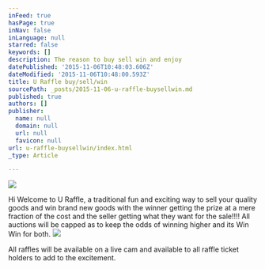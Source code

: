 ```yaml
---
inFeed: true
hasPage: true
inNav: false
inLanguage: null
starred: false
keywords: []
description: The reason to buy sell win and enjoy
datePublished: '2015-11-06T10:48:03.606Z'
dateModified: '2015-11-06T10:48:00.593Z'
title: U Raffle buy/sell/win
sourcePath: _posts/2015-11-06-u-raffle-buysellwin.md
published: true
authors: []
publisher:
  name: null
  domain: null
  url: null
  favicon: null
url: u-raffle-buysellwin/index.html
_type: Article

---
```

![](https://the-grid-user-content.s3-us-west-2.amazonaws.com/ef4afcb5-8dcb-4b68-82f1-21dbeb02cb34.jpg)

Hi Welcome to U Raffle, a traditional fun and exciting way
to sell your quality goods and win brand new goods with the winner getting the
prize at a mere fraction of the cost and the seller getting what they want for
the sale!!!! All auctions will be capped as to keep the odds of winning higher
and its Win Win for both.
![](https://the-grid-user-content.s3-us-west-2.amazonaws.com/dc4bf546-9f78-4658-964c-3a567d477ecd.jpg)

All raffles will be available on a live cam and available to all raffle ticket holders to add to the excitement.